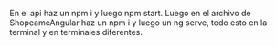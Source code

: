 En el api haz un npm i y luego npm start. Luego en el archivo de ShopeameAngular haz un npm i y luego un ng serve, todo esto en la terminal y en terminales diferentes.

